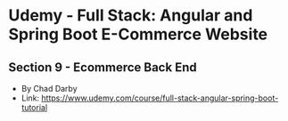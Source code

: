 # Udemy - Full Stack: Angular and Spring Boot E-Commerce Website
## Section 9 - Ecommerce Back End
- By Chad Darby
- Link: https://www.udemy.com/course/full-stack-angular-spring-boot-tutorial
